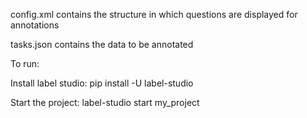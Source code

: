 config.xml contains the structure in which questions are displayed for annotations

tasks.json contains the data to be annotated


To run:


Install label studio: 
    pip install -U label-studio


Start the project:
    label-studio start my_project
